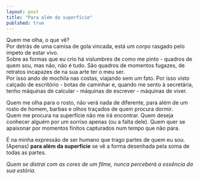 ```yaml
---
layout: post
title: "Para além da superfície"
publshed: true
---
```


Quem me olha, o que vê?  
Por detrás de uma camisa de gola vincada, está um corpo rasgado pelo ímpeto de estar vivo.  
Sobre as formas que eu crio há vislumbres de como me pinto - quadros de quem sou, mas não, não é tudo. São quadros de momentos fugazes, de retratos incapazes de na sua arte ter o meu ser.  
Por isso ando de mochila nas costas, viajando sem um fato. Por isso visto calçado de escritório - botas de caminhar e, quando me sento à secretária, tenho máquinas de calcular - máquinas de escrever - máquinas de viver.  

Quem me olha para o rosto, não verá nada de diferente, para além de um rosto de homem, barbas e olhos traçados de quem procura dormir.  
Quem me procura na superfície não me irá encontrar. 
      Quem deseja conhecer alguém por um sorriso apenas (ou a falta dele). 
      Quem quer se apaixonar por momentos finitos capturados num tempo que não para.

É na minha expressão de ser humano que trago partes de quem eu sou.  
(Apenas) **para além da superfície** se vê a forma desenhada pela soma de todas as partes.

*Quem se distrai com as cores de um filme, nunca perceberá a essência da sua estória.*  
